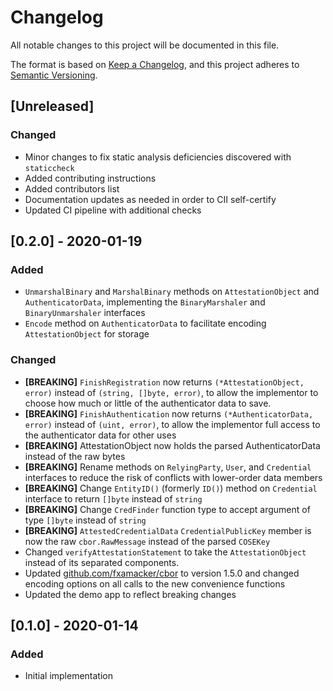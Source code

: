 # Changelog
All notable changes to this project will be documented in this file.

The format is based on [Keep a Changelog](https://keepachangelog.com/en/1.0.0/),
and this project adheres to [Semantic Versioning](https://semver.org/spec/v2.0.0.html).

## [Unreleased]
### Changed
- Minor changes to fix static analysis deficiencies discovered with `staticcheck`
- Added contributing instructions
- Added contributors list
- Documentation updates as needed in order to CII self-certify
- Updated CI pipeline with additional checks

## [0.2.0] - 2020-01-19
### Added
- `UnmarshalBinary` and `MarshalBinary` methods on `AttestationObject` and `AuthenticatorData`, implementing the `BinaryMarshaler` and `BinaryUnmarshaler` interfaces
- `Encode` method on `AuthenticatorData` to facilitate encoding `AttestationObject` for storage

### Changed
- **[BREAKING]** `FinishRegistration` now returns `(*AttestationObject, error)` instead of `(string, []byte, error)`, to allow the implementor to choose how much or little of the authenticator data to save.
- **[BREAKING]** `FinishAuthentication` now returns `(*AuthenticatorData, error)` instead of `(uint, error)`, to allow the implementor full access to the authenticator data for other uses
- **[BREAKING]** AttestationObject now holds the parsed AuthenticatorData instead of the raw bytes
- **[BREAKING]** Rename methods on `RelyingParty`, `User`, and `Credential` interfaces to reduce the risk of conflicts with lower-order data members
- **[BREAKING]** Change `EntityID()` (formerly `ID()`) method on `Credential` interface to return `[]byte` instead of `string`
- **[BREAKING]** Change `CredFinder` function type to accept argument of type `[]byte` instead of `string`
- **[BREAKING]** `AttestedCredentialData` `CredentialPublicKey` member is now the raw `cbor.RawMessage` instead of the parsed `COSEKey`
- Changed `verifyAttestationStatement` to take the `AttestationObject` instead of its separated components.
- Updated [github.com/fxamacker/cbor](https://github.com/fxamacker/cbor) to version 1.5.0 and changed encoding options on all calls to the new convenience functions
- Updated the demo app to reflect breaking changes


## [0.1.0] - 2020-01-14
### Added
- Initial implementation
